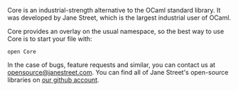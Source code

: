 Core is an industrial-strength alternative to the OCaml standard
library.  It was developed by Jane Street, which is the largest
industrial user of OCaml.

Core provides an overlay on the usual namespace, so the best way to
use Core is to start your file with:

    open Core

In the case of bugs, feature requests and similar, you can contact us
at <opensource@janestreet.com>.  You can find all of Jane Street's
open-source libraries on [our github account](https://github.com/janestreet).


